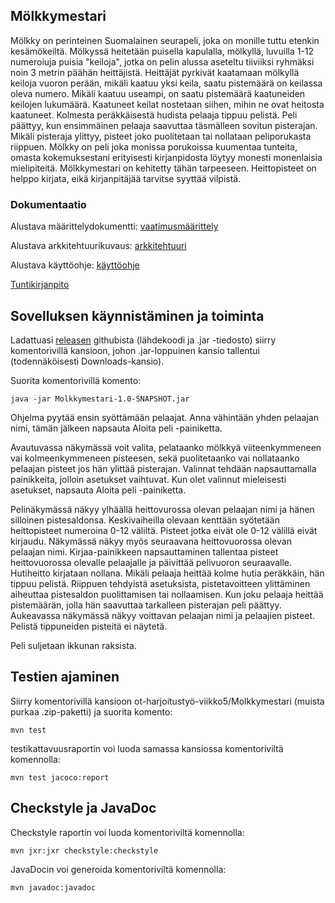 ## Mölkkymestari

Mölkky on perinteinen Suomalainen seurapeli, joka on monille tuttu etenkin kesämökeiltä. Mölkyssä heitetään puisella kapulalla, mölkyllä, luvuilla 1-12 numeroiuja puisia "keiloja", jotka on pelin alussa aseteltu tiiviiksi ryhmäksi noin 3 metrin päähän heittäjistä. Heittäjät pyrkivät kaatamaan mölkyllä keiloja vuoron perään, mikäli kaatuu yksi keila, saatu pistemäärä on keilassa oleva numero. Mikäli kaatuu useampi, on saatu pistemäärä kaatuneiden keilojen lukumäärä. Kaatuneet keilat nostetaan siihen, mihin ne ovat heitosta kaatuneet. Kolmesta peräkkäisestä hudista pelaaja tippuu pelistä. Peli päättyy, kun ensimmäinen pelaaja saavuttaa täsmälleen sovitun pisterajan. Mikäli pisteraja ylittyy, pisteet joko puolitetaan tai nollataan peliporukasta riippuen. Mölkky on peli joka monissa porukoissa kuumentaa tunteita, omasta kokemuksestani erityisesti kirjanpidosta löytyy monesti monenlaisia mielipiteitä. Mölkkymestari on kehitetty tähän tarpeeseen. Heittopisteet on helppo kirjata, eikä kirjanpitäjää tarvitse syyttää vilpistä. 


### Dokumentaatio

Alustava määrittelydokumentti: [vaatimusmäärittely](https://github.com/palovpet/ot-harjoitustyo/blob/master/dokumentaatio/vaatimusmaarittely.md)

Alustava arkkitehtuurikuvaus: [arkkitehtuuri](https://github.com/palovpet/ot-harjoitustyo/blob/master/dokumentaatio/arkkitehtuuri.md)

Alustava käyttöohje: [käyttöohje](https://github.com/palovpet/ot-harjoitustyo/blob/master/dokumentaatio/kayttoohje.md)

[Tuntikirjanpito](https://github.com/palovpet/ot-harjoitustyo/blob/master/dokumentaatio/tuntikirjanpito.md)

## Sovelluksen käynnistäminen ja toiminta
Ladattuasi [releasen](https://github.com/palovpet/ot-harjoitustyo/releases/tag/viikko5) githubista (lähdekoodi ja .jar -tiedosto) siirry komentorivillä kansioon, johon .jar-loppuinen kansio tallentui (todennäköisesti Downloads-kansio). 

Suorita komentorivillä komento:  
```
java -jar Molkkymestari-1.0-SNAPSHOT.jar
```

Ohjelma pyytää ensin syöttämään pelaajat. Anna vähintään yhden pelaajan nimi, tämän jälkeen napsauta Aloita peli -painiketta.

Avautuvassa näkymässä voit valita, pelataanko mölkkyä viiteenkymmeneen vai kolmeenkymmeneen pisteesen, sekä puolitetaanko vai nollataanko pelaajan pisteet jos hän ylittää pisterajan. Valinnat tehdään napsauttamalla painikkeita, jolloin asetukset vaihtuvat. Kun olet valinnut mieleisesti asetukset, napsauta Aloita peli -painiketta.

Pelinäkymässä näkyy ylhäällä heittovurossa olevan pelaajan nimi ja hänen silloinen pistesaldonsa. Keskivaiheilla olevaan kenttään syötetään heittopisteet numeroina 0-12 väliltä. Pisteet jotka eivät ole 0-12 välillä eivät kirjaudu. Näkymässä näkyy myös seuraavana heittovuorossa olevan pelaajan nimi. Kirjaa-painikkeen napsauttaminen tallentaa pisteet heittovuorossa olevalle pelaajalle ja päivittää pelivuoron seuraavalle. Hutiheitto kirjataan nollana. Mikäli pelaaja heittää kolme hutia peräkkäin, hän tippuu pelistä. Riippuen tehdyistä asetuksista, pistetavoitteen ylittäminen aiheuttaa pistesaldon puolittamisen tai nollaamisen. Kun joku pelaaja heittää pistemäärän, jolla hän saavuttaa tarkalleen pisterajan peli päättyy. Aukeavassa näkymässä näkyy voittavan pelaajan nimi ja pelaajien pisteet. Pelistä tippuneiden pisteitä ei näytetä.

Peli suljetaan ikkunan raksista.

## Testien ajaminen

Siirry komentorivillä kansioon ot-harjoitustyö-viikko5/Molkkymestari (muista purkaa .zip-paketti) ja suorita komento: 
```
mvn test
```

testikattavuusraportin voi luoda samassa kansiossa komentoriviltä komennolla: 
```
mvn test jacoco:report
```
## Checkstyle ja JavaDoc

Checkstyle raportin voi luoda komentoriviltä komennolla:
```
mvn jxr:jxr checkstyle:checkstyle
```

JavaDocin voi generoida komentoriviltä komennolla:

```
mvn javadoc:javadoc
```
